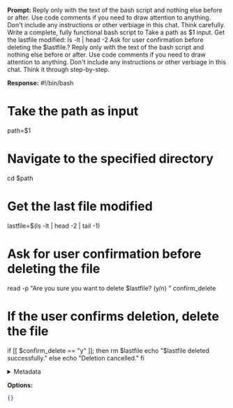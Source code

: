 **Prompt:**
Reply only with the text of the bash script and nothing else before or after. Use code comments if you need to draw attention to anything. Don't include any instructions or other verbiage in this chat.
Think carefully. Write a complete, fully functional bash script to Take a path as $1 input. 
Get the lastfile modified: ls -lt | head -2 
Ask for user confirmation before deleting the $lastfile.?
Reply only with the text of the bash script and nothing else before or after. Use code comments if you need to draw attention to anything. Don't include any instructions or other verbiage in this chat.
Think it through step-by-step.

**Response:**
#!/bin/bash

# Take the path as input
path=$1

# Navigate to the specified directory
cd $path

# Get the last file modified
lastfile=$(ls -lt | head -2 | tail -1)

# Ask for user confirmation before deleting the file
read -p "Are you sure you want to delete $lastfile? (y/n) " confirm_delete

# If the user confirms deletion, delete the file
if [[ $confirm_delete == "y" ]]; then
  rm $lastfile
  echo "$lastfile deleted successfully."
else
  echo "Deletion cancelled."
fi

<details><summary>Metadata</summary>

- Duration: 4893 ms
- Datetime: 2023-07-14T12:56:34.462411
- Model: gpt-3.5-turbo-0613

</details>

**Options:**
```json
{}
```


